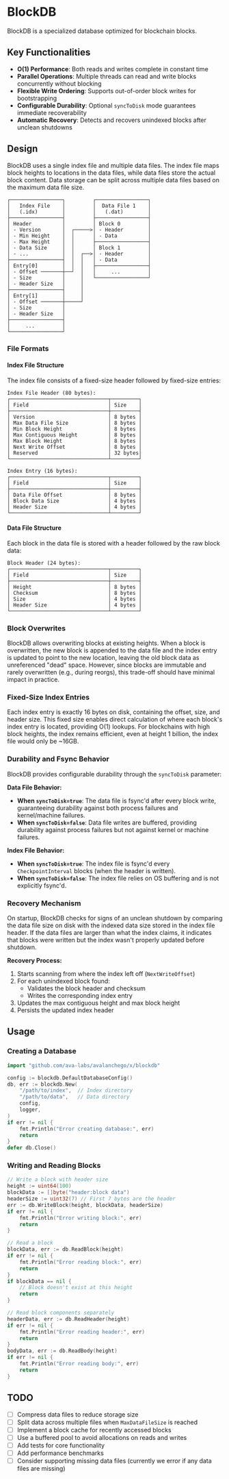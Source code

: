 # BlockDB

BlockDB is a specialized database optimized for blockchain blocks.

## Key Functionalities

- **O(1) Performance**: Both reads and writes complete in constant time
- **Parallel Operations**: Multiple threads can read and write blocks concurrently without blocking
- **Flexible Write Ordering**: Supports out-of-order block writes for bootstrapping
- **Configurable Durability**: Optional `syncToDisk` mode guarantees immediate recoverability
- **Automatic Recovery**: Detects and recovers unindexed blocks after unclean shutdowns

## Design

BlockDB uses a single index file and multiple data files. The index file maps block heights to locations in the data files, while data files store the actual block content. Data storage can be split across multiple data files based on the maximum data file size.

```
┌─────────────────┐         ┌─────────────────┐
│   Index File    │         │  Data File 1    │
│   (.idx)        │         │   (.dat)        │
├─────────────────┤         ├─────────────────┤
│ Header          │         │ Block 0         │
│ - Version       │  ┌─────>│ - Header        │
│ - Min Height    │  │      │ - Data          │
│ - Max Height    │  │      ├─────────────────┤
│ - Data Size     │  │      │ Block 1         │
│ - ...           │  │  ┌──>│ - Header        │
├─────────────────┤  │  │   │ - Data          │
│ Entry[0]        │  │  │   ├─────────────────┤
│ - Offset ───────┼──┘  │   │     ...         │
│ - Size          │     │   └─────────────────┘
│ - Header Size   │     │
├─────────────────┤     │
│ Entry[1]        │     │
│ - Offset ───────┼─────┘
│ - Size          │
│ - Header Size   │
├─────────────────┤
│     ...         │
└─────────────────┘
```

### File Formats

#### Index File Structure

The index file consists of a fixed-size header followed by fixed-size entries:

```
Index File Header (80 bytes):
┌────────────────────────────────┬─────────┐
│ Field                          │ Size    │
├────────────────────────────────┼─────────┤
│ Version                        │ 8 bytes │
│ Max Data File Size             │ 8 bytes │
│ Min Block Height               │ 8 bytes │
│ Max Contiguous Height          │ 8 bytes │
│ Max Block Height               │ 8 bytes │
│ Next Write Offset              │ 8 bytes │
│ Reserved                       │ 32 bytes│
└────────────────────────────────┴─────────┘

Index Entry (16 bytes):
┌────────────────────────────────┬─────────┐
│ Field                          │ Size    │
├────────────────────────────────┼─────────┤
│ Data File Offset               │ 8 bytes │
│ Block Data Size                │ 4 bytes │
│ Header Size                    │ 4 bytes │
└────────────────────────────────┴─────────┘
```

#### Data File Structure

Each block in the data file is stored with a header followed by the raw block data:

```
Block Header (24 bytes):
┌────────────────────────────────┬─────────┐
│ Field                          │ Size    │
├────────────────────────────────┼─────────┤
│ Height                         │ 8 bytes │
│ Checksum                       │ 8 bytes │
│ Size                           │ 4 bytes │
│ Header Size                    │ 4 bytes │
└────────────────────────────────┴─────────┘
```

### Block Overwrites

BlockDB allows overwriting blocks at existing heights. When a block is overwritten, the new block is appended to the data file and the index entry is updated to point to the new location, leaving the old block data as unreferenced "dead" space. However, since blocks are immutable and rarely overwritten (e.g., during reorgs), this trade-off should have minimal impact in practice.

### Fixed-Size Index Entries

Each index entry is exactly 16 bytes on disk, containing the offset, size, and header size. This fixed size enables direct calculation of where each block's index entry is located, providing O(1) lookups. For blockchains with high block heights, the index remains efficient, even at height 1 billion, the index file would only be ~16GB.

### Durability and Fsync Behavior

BlockDB provides configurable durability through the `syncToDisk` parameter:

**Data File Behavior:**

- **When `syncToDisk=true`**: The data file is fsync'd after every block write, guaranteeing durability against both process failures and kernel/machine failures.
- **When `syncToDisk=false`**: Data file writes are buffered, providing durability against process failures but not against kernel or machine failures.

**Index File Behavior:**

- **When `syncToDisk=true`**: The index file is fsync'd every `CheckpointInterval` blocks (when the header is written).
- **When `syncToDisk=false`**: The index file relies on OS buffering and is not explicitly fsync'd.

### Recovery Mechanism

On startup, BlockDB checks for signs of an unclean shutdown by comparing the data file size on disk with the indexed data size stored in the index file header. If the data files are larger than what the index claims, it indicates that blocks were written but the index wasn't properly updated before shutdown.

**Recovery Process:**

1. Starts scanning from where the index left off (`NextWriteOffset`)
2. For each unindexed block found:
   - Validates the block header and checksum
   - Writes the corresponding index entry
3. Updates the max contiguous height and max block height
4. Persists the updated index header

## Usage

### Creating a Database

```go
import "github.com/ava-labs/avalanchego/x/blockdb"

config := blockdb.DefaultDatabaseConfig()
db, err := blockdb.New(
    "/path/to/index",  // Index directory
    "/path/to/data",   // Data directory
    config,
    logger,
)
if err != nil {
    fmt.Println("Error creating database:", err)
    return
}
defer db.Close()
```

### Writing and Reading Blocks

```go
// Write a block with header size
height := uint64(100)
blockData := []byte("header:block data")
headerSize := uint32(7) // First 7 bytes are the header
err := db.WriteBlock(height, blockData, headerSize)
if err != nil {
    fmt.Println("Error writing block:", err)
    return
}

// Read a block
blockData, err := db.ReadBlock(height)
if err != nil {
    fmt.Println("Error reading block:", err)
    return
}
if blockData == nil {
    // Block doesn't exist at this height
    return
}

// Read block components separately
headerData, err := db.ReadHeader(height)
if err != nil {
    fmt.Println("Error reading header:", err)
    return
}
bodyData, err := db.ReadBody(height)
if err != nil {
    fmt.Println("Error reading body:", err)
    return
}
```

## TODO

- [ ] Compress data files to reduce storage size
- [ ] Split data across multiple files when `MaxDataFileSize` is reached
- [ ] Implement a block cache for recently accessed blocks
- [ ] Use a buffered pool to avoid allocations on reads and writes
- [ ] Add tests for core functionality
- [ ] Add performance benchmarks
- [ ] Consider supporting missing data files (currently we error if any data files are missing)

